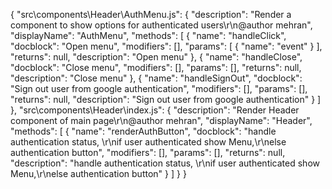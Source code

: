 {
  "src\\components\\Header\\AuthMenu.js": {
    "description": "Render a component to show options for authenticated users\r\n@author mehran",
    "displayName": "AuthMenu",
    "methods": [
      {
        "name": "handleClick",
        "docblock": "Open menu",
        "modifiers": [],
        "params": [
          {
            "name": "event"
          }
        ],
        "returns": null,
        "description": "Open menu"
      },
      {
        "name": "handleClose",
        "docblock": "Close menu",
        "modifiers": [],
        "params": [],
        "returns": null,
        "description": "Close menu"
      },
      {
        "name": "handleSignOut",
        "docblock": "Sign out user from google authentication",
        "modifiers": [],
        "params": [],
        "returns": null,
        "description": "Sign out user from google authentication"
      }
    ]
  },
  "src\\components\\Header\\index.js": {
    "description": "Render Header component of main page\r\n@author mehran",
    "displayName": "Header",
    "methods": [
      {
        "name": "renderAuthButton",
        "docblock": "handle authentication status, \r\nif user authenticated show Menu,\r\nelse authentication button",
        "modifiers": [],
        "params": [],
        "returns": null,
        "description": "handle authentication status, \r\nif user authenticated show Menu,\r\nelse authentication button"
      }
    ]
  }
}